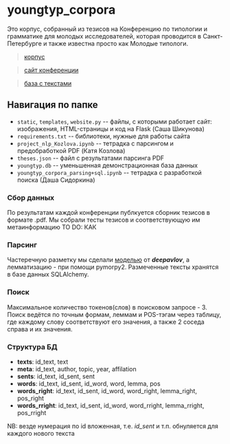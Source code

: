 # youngtyp_corpora

Это корпус, собранный из тезисов на Конференцию по типологии и грамматике для молодых исследователей, которая проводится в Санкт-Петербурге и также известна просто как Молодые типологи.

> [корпус](http://thnlgrlivrlvdwsbrnwthrssnhrys.pythonanywhere.com/)

> [сайт конференции](https://youngconfspb.com/glavnaya)

> [база с текстами](https://drive.google.com/file/d/1hXHzqmE_ef4xUWuDMoiZIfqAtedDUBRs/view?usp=sharing)

## Навигация по папке

- `static`, `templates`, `website.py` -- файлы, с которыми работает сайт: изображения, HTML-страницы и код на Flask (Саша Шикунова)
- `requirements.txt` -- библиотеки, нужные для работы сайта
- `project_nlp_Kozlova.ipynb` -- тетрадка с парсингом и предобработкой PDF (Катя Козлова)
- `theses.json` -- файл с результатами парсинга PDF
- `youngtyp.db` -- уменьшенная демонстрационная база данных
- `youngtyp_corpora_parsing+sql.ipynb` -- тетрадка с разработкой поиска (Даша Сидоркина)

### Сбор данных
По результатам каждой конференции публкуется сборник тезисов в формате .pdf. Мы собрали тесты тезисов и соответствующую им метаинформацию TO DO: КАК

### Парсинг
Частеречную разметку мы сделали [моделью](http://docs.deeppavlov.ai/en/master/features/models/morphotagger.html) от ***deepavlov***, а лемматизацию - при помощи pymorpy2.
Размеченные тексты хранятся в базе данных SQLAlchemy.

### Поиск
Максимальное количество токенов(слов) в поисковом запросе - 3. Поиск ведётся по точным формам, леммам и POS-тэгам через таблицу, где каждому слову соответствуют его значения, а также 2 соседа справа и их значения.


### Структура БД
- **texts**:
    id_text, text
- **meta**: id_text, author, topic, year, affilation
- **sents**:
    id_text, id_sent, sent
- **words**:
    id_text, id_sent, id_word, word, lemma, pos
- **words_right**:
    id_text, id_sent, id_word, word_right, lemma_right, pos_right
- **words_rright**:
    id_text, id_sent, id_word, word_rright, lemma_rright, pos_rright

NB: везде нумерация по id вложенная, т.е. *id_sent* и т.п. обнуляется для каждого нового текста
